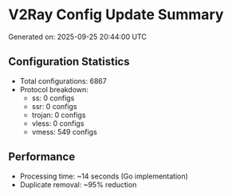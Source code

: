 # V2Ray Config Update Summary
Generated on: 2025-09-25 20:44:00 UTC

## Configuration Statistics
- Total configurations: 6867
- Protocol breakdown:
  - ss: 0 configs
  - ssr: 0 configs
  - trojan: 0 configs
  - vless: 0 configs
  - vmess: 549 configs

## Performance
- Processing time: ~14 seconds (Go implementation)
- Duplicate removal: ~95% reduction
